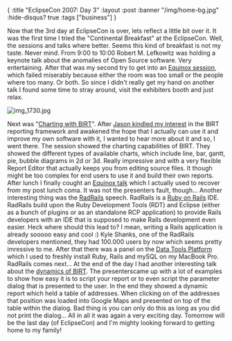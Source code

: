 {
  :title "EclipseCon 2007: Day 3"
  :layout :post
  :banner "/img/home-bg.jpg"
  :hide-disqus? true
  :tags ["business"]
}

Now that the 3rd day at EclipseCon is over, lets reflect a little bit over it. It was the first time I tried the "Continental Breakfast" at the EclipseCon. Well, the sessions and talks where better. Seems this kind of breakfast is not my taste. Never mind. From 9:00 to 10:00 Robert M. Lefkowitz was holding a keynote talk about the anomalies of Open Source software. Very entertaining. After that was my second try to get into an [Equinox session](http://www.eclipsecon.org/2007/index.php?page=sub/&id=4243), which failed miserably because either the room was too small or the people where too many. Or both. So since I didn't really get my hand on another talk I found some time to stray around, visit the exhibiters booth and just relax. [](/img/uploads/2007/03/img_1730.jpg "img_1730.jpg")

![img\_1730.jpg](/img/uploads/2007/03/img_1730.jpg)

Next was "[Charting with BIRT](http://www.eclipsecon.org/2007/index.php?page=sub/&id=3804)". After [Jason kindled my interest](http://www.eclipsecon.org/2007/index.php?page=sub/&id=3925) in the BIRT reporting framework and awakened the hope that I actually can use it and improve my own software with it, I wanted to hear more about it and so, I went there. The session showed the charting capabilities of BIRT. They showed the different types of available charts, which include line, bar, gantt, pie, bubble diagrams in 2d or 3d. Really impressive and with a very flexible Report Editor that actually keeps you from editing source files. It though might be too complex for end users to use it and build their own reports. After lunch I finally cought an [Equinox talk](http://www.eclipsecon.org/2007/index.php?page=sub/&id=3849) which I actually used to recover from my post lunch coma. It was not the presenters fault, though... Another interesting thing was the [RadRails](http://www.eclipsecon.org/2007/index.php?page=sub/&id=3752) speech. RadRails is a [Ruby on Rails](http://www.rubyonrails.org/) IDE. RadRails build upon the Ruby Development Tools (RDT) and Eclipse (either as a bunch of plugins or as an standalone RCP application) to provide Rails developers with an IDE that is supposed to make Rails development even easier. Heck where should this lead to? I mean, writing a Rails application is already sooooo easy and cool :) Kyle Shanks, one of the RadRails developers mentioned, they had 100.000 users by now which seems pretty imressive to me. After that there was a panel on the [Data Tools Platform](http://www.eclipsecon.org/2007/index.php?page=sub/&id=3853) which I used to freshly install Ruby, Rails and mySQL on my MacBook Pro. RadRails comes next... At the end of the day I had another interesting talk about the [dynamics of BIRT](http://www.eclipsecon.org/2007/index.php?page=sub/&id=3884). The presenterscame up with a lot of examples to show how easy it is to script your report or to even script the parameter dialog that is presented to the user. In the end they showed a dynamic report which held a table of addresses. When clicking on of the addresses that position was loaded into Google Maps and presented on top of the table within the dialog. Bad thing is you can only do this as long as you did not print the dialog... All in all it was again a very exciting day. Tomorrow will be the last day (of EclipseCon) and I'm mighty looking forward to getting home to my family!
